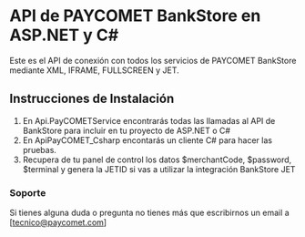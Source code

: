 API de PAYCOMET BankStore en ASP.NET y C#
=====================

Este es el API de conexión con todos los servicios de PAYCOMET BankStore mediante XML, IFRAME, FULLSCREEN y JET.

## Instrucciones de Instalación

1. En Api.PayCOMETService encontrarás todas las llamadas al API de BankStore para incluir en tu proyecto de ASP.NET o C#
2. En ApiPayCOMET_Csharp encontarás un cliente C# para hacer las pruebas.
3. Recupera de tu panel de control los datos $merchantCode, $password, $terminal y genera la JETID si vas a utilizar la integración BankStore JET

### Soporte

Si tienes alguna duda o pregunta no tienes más que escribirnos un email a [tecnico@paycomet.com]
